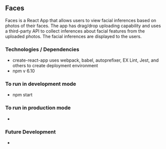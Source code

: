 ## Faces
Faces is a React App that allows users to view facial inferences based on photos of their faces.  The app has drag/drop uploading capability and uses a third-party API to collect inferences about facial features from the uploaded photos.  The facial inferences are displayed to the users.


### Technologies / Dependencies
- create-react-app uses webpack, babel, autoprefixer, EX Lint, Jest, and others to create deployment environment
- npm v 6.10


### To run in development mode
- npm start


### To run in production mode
-

### Future Development
-
